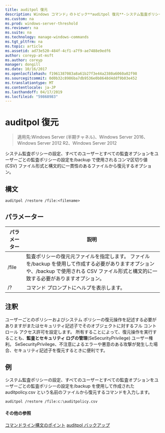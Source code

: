 ```yaml
---
title: auditpol 復元
description: Windows コマンド」のトピック**auditpol 復元**-システム監査ポリシーの設定、ユーザーごとの監査ポリシーの設定、すべてのユーザーとすべての監査オプションをコンマ区切りで構文的に一貫性のあるファイルから復元します。/backup で使用される値 (CSV) ファイル形式オプション。
ms.custom: na
ms.prod: windows-server-threshold
ms.reviewer: na
ms.suite: na
ms.technology: manage-windows-commands
ms.tgt_pltfrm: na
ms.topic: article
ms.assetid: ad73e520-484f-4cf1-a7f9-ae7488e9edf6
author: coreyp-at-msft
ms.author: coreyp
manager: dongill
ms.date: 10/16/2017
ms.openlocfilehash: f1961387083a8a61b27f3e44a2380a6060a02f98
ms.sourcegitcommit: 0d0b32c8986ba7db9536e0b8648d4ddf9b03e452
ms.translationtype: MT
ms.contentlocale: ja-JP
ms.lasthandoff: 04/17/2019
ms.locfileid: "59868983"
---
```

# <a name="auditpol-restore"></a>auditpol 復元

>適用先:Windows Server (半期チャネル)、Windows Server 2016、Windows Server 2012 R2、Windows Server 2012

システム監査ポリシーの設定、すべてのユーザーとすべての監査オプションをユーザーごとの監査ポリシーの設定を/backup で使用されるコンマ区切り値 (CSV) ファイル形式と構文的に一貫性のあるファイルから復元するオプション。

## <a name="syntax"></a>構文
```
auditpol /restore /file:<filename>
```
## <a name="parameters"></a>パラメーター
|パラメーター|説明|
|-------|--------|
|/file|監査ポリシーの復元元ファイルを指定します。 ファイルを/backup を使用して作成する必要がありますオプションや、/backup で使用される CSV ファイル形式と構文的に一致する必要がありますオプション。|
|/?|コマンド プロンプトにヘルプを表示します。|
## <a name="remarks"></a>注釈
ユーザーごとのポリシーおよびシステム ポリシーの復元操作を記述する必要がありますがまたはセキュリティ記述子でそのオブジェクトに対するフル コントロール アクセス許可を設定します。 所有することによって、復元操作を実行することも、**監査とセキュリティ ログの管理**(SeSecurityPrivilege) ユーザー権利。 SeSecurityPrivilege、不注意によるエラーや悪意のある攻撃が発生した場合、セキュリティ記述子を復元するときに便利です。
## <a name="BKMK_examples"></a>例
システム監査ポリシーの設定、すべてのユーザーとすべての監査オプションをユーザーごとの監査ポリシーの設定を/backup を使用して作成された auditpolicy.csv という名前のファイルから復元するコマンドを入力します。
```
auditpol /restore /file:c:\auditpolicy.csv
```
#### <a name="additional-references"></a>その他の参照
[コマンドライン構文のポイント](command-line-syntax-key.md)
[auditpol バックアップ](auditpol-backup.md)

